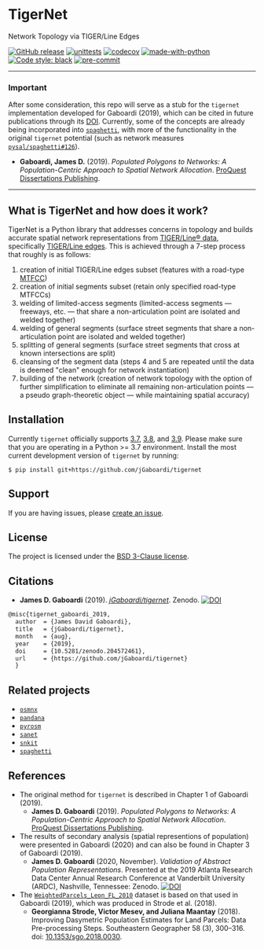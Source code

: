 # TigerNet
Network Topology via TIGER/Line Edges

[![GitHub release](https://img.shields.io/github/v/tag/jGaboardi/tigernet?include_prereleases&logo=GitHub)](https://img.shields.io/github/v/tag/jGaboardi/tigernet?include_prereleases&logo=GitHub) 
[![unittests](https://github.com/jGaboardi/tigernet/workflows/.github/workflows/unittests.yml/badge.svg)](https://github.com/jGaboardi/tigernet/actions?query=workflow%3A.github%2Fworkflows%2Funittests.yml) [![codecov](https://codecov.io/gh/jGaboardi/tigernet/branch/main/graph/badge.svg)](https://codecov.io/gh/jGaboardi/tigernet) [![made-with-python](https://img.shields.io/badge/Made%20with-Python-1f425f.svg)](https://www.python.org/) [![Code style: black](https://img.shields.io/badge/code%20style-black-000000.svg)](https://github.com/psf/black) [![pre-commit](https://img.shields.io/badge/pre--commit-enabled-brightgreen?logo=pre-commit&logoColor=white)](https://github.com/pre-commit/pre-commit)

-----------------

### Important
After some consideration, this repo will serve as a stub for the `tigernet` implementation developed for Gaboardi (2019), which can be cited in future publications through its [DOI](https://zenodo.org/record/3378057#.Xh5oli3MzVo). Currently, some of the concepts are already being incorporated into [`spaghetti`](https://github.com/pysal/spaghetti), with more of the functionality in the original `tigernet` potential (such as network measures [`pysal/spaghetti#126`](https://github.com/pysal/spaghetti/issues/126)).

* **Gaboardi, James D.** (2019). *Populated Polygons to Networks: A Population-Centric Approach to Spatial Network Allocation*. [ProQuest Dissertations Publishing]([https://search.proquest.com/openview/e928368d7bb867bbf067fcad62011de3/1?pq-origsite=gscholar&cbl=18750&diss=y).

-------------

## What is TigerNet and how does it work?

TigerNet is a Python library that addresses concerns in topology and builds accurate spatial network representations from [TIGER/Line® data](https://www.census.gov/geographies/mapping-files/time-series/geo/tiger-line-file.html), specifically [TIGER/Line edges](https://www2.census.gov/geo/pdfs/maps-data/data/tiger/tgrshp2017/TGRSHP2017_TechDoc_Ch4.pdf). This is achieved through a 7-step process that roughly is as follows:

1. creation of initial TIGER/Line edges subset (features with a road-type [MTFCC](https://www.census.gov/library/reference/code-lists/mt-feature-class-codes.html))
2. creation of initial segments subset (retain only specified road-type MTFCCs)
3. welding of limited-access segments (limited-access segments — freeways, etc. — that share a non-articulation point are isolated and welded together)
4. welding of general segments (surface street segments that share a non-articulation point are isolated and welded together)
5. splitting of general segments (surface street segments that cross at known intersections are split)
6. cleansing of the segment data (steps 4 and 5 are repeated until the data is deemed "clean" enough for network instantiation)
7. building of the network (creation of network topology with the option of further simplification to eliminate all remaining non-articulation points — a pseudo graph-theoretic object — while maintaining spatial accuracy)

## Installation

Currently `tigernet` officially supports [3.7](https://docs.python.org/3.7/), [3.8](https://docs.python.org/3.8/), and [3.9](https://docs.python.org/3.9/). Please make sure that you are operating in a Python >= 3.7 environment. Install the most current development version of `tigernet` by running:

```
$ pip install git+https://github.com/jGaboardi/tigernet
```

## Support

If you are having issues, please [create an issue](https://github.com/jGaboardi/tigernet/issues).

## License

The project is licensed under the [BSD 3-Clause license](https://github.com/jGaboardi/tigernet/blob/master/LICENSE.txt).

## Citations

* **James D. Gaboardi** (2019). *[jGaboardi/tigernet](https://github.com/jGaboardi/tigernet)*. Zenodo. [![DOI](https://zenodo.org/badge/204572461.svg)](https://zenodo.org/badge/latestdoi/204572461)

```tex
@misc{tigernet_gaboardi_2019,
  author  = {James David Gaboardi},
  title   = {jGaboardi/tigernet},
  month   = {aug},
  year    = {2019},
  doi     = {10.5281/zenodo.204572461},
  url     = {https://github.com/jGaboardi/tigernet}
  }
```

## Related projects
* [`osmnx`](https://osmnx.readthedocs.io/en/stable/)
* [`pandana`](http://udst.github.io/pandana/)
* [`pyrosm`](https://github.com/HTenkanen/pyrosm)
* [`sanet`](http://sanet.csis.u-tokyo.ac.jp)
* [`snkit`](https://github.com/tomalrussell/snkit)
* [`spaghetti`](https://github.com/pysal/spaghetti)


## References
* The original method for `tigernet` is described in Chapter 1 of Gaboardi (2019).
  * **James D. Gaboardi** (2019). *Populated Polygons to Networks: A Population-Centric Approach to Spatial Network Allocation*. [ProQuest Dissertations Publishing]([https://search.proquest.com/openview/e928368d7bb867bbf067fcad62011de3/1?pq-origsite=gscholar&cbl=18750&diss=y).
* The results of secondary analysis (spatial representions of population) were presented in Gaboardi (2020) and can also be found in Chapter 3 of Gaboardi (2019).
  * **James D. Gaboardi** (2020, November). *Validation of Abstract Population Representations*. Presented at the 2019 Atlanta Research Data Center Annual Research Conference at Vanderbilt University (ARDC), Nashville, Tennessee: Zenodo. [![DOI](https://zenodo.org/badge/204572461.svg)](https://zenodo.org/badge/latestdoi/204572461)
* The [`WeightedParcels_Leon_FL_2010`](https://github.com/jGaboardi/tigernet/blob/main/test_data/) dataset is based on that used in Gaboardi (2019), which was produced in Strode et al. (2018).
  * **Georgianna Strode, Victor Mesev, and Juliana Maantay** (2018). Improving Dasymetric Population Estimates for Land Parcels: Data Pre-processing Steps. Southeastern Geographer 58 (3), 300–316. doi: [10.1353/sgo.2018.0030](https://muse.jhu.edu/article/705475).
